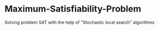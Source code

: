 # Maximum-Satisfiability-Problem
Solving problem SAT with the help of "Stochastic local search" algorithms
